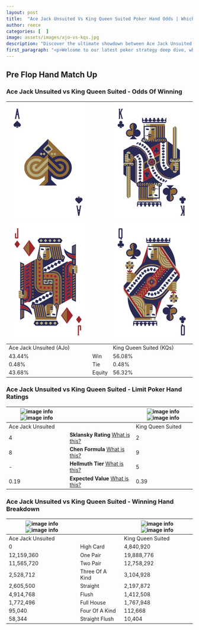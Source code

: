 ```yaml
---
layout: post
title:  "Ace Jack Unsuited Vs King Queen Suited Poker Hand Odds | Which Is The Better Hand In Poker? A Complete Guide"
author: reece
categories: [  ]
image: assets/images/ajo-vs-kqs.jpg
description: "Discover the ultimate showdown between Ace Jack Unsuited and King Queen Suited in poker! Uncover the odds, strategies, and scenarios where one hand triumphs over the other. Get ready to up your poker game with this thrilling analysis."
first_paragraph: "<p>Welcome to our latest poker strategy deep dive, where we're pitting two distinct hands against each other in a high-stakes showdown: Ace Jack Unsuited vs King Queen Suited.</p><p>In the dynamic world of poker, every decision counts, and knowing which hand holds the upper hand is key to your success at the table.</p><p>In this article, we'll dissect these two hands, explore the scenarios where one dominates the other, and equip you with the knowledge to make strategic choices that can tip the odds in your favor.</p><p>Get ready to unravel the intriguing dynamics of these poker hands and elevate your game to new heights.</p>"
---
```




[comment]: # (sp0)

## Pre Flop Hand Match Up

<div class="table hand-ratings" markdown="1"> 



### Ace Jack Unsuited vs King Queen Suited - Odds Of Winning


    
| ![image info](assets/images/hand1/a.png) ![image info](assets/images/hand1/jo.png) |  | ![image info](assets/images/hand2/k.png) ![image info](assets/images/hand2/q.png) |
| -------- | -------- | -------- |
| Ace Jack Unsuited (AJo) |  | King Queen Suited (KQs) |
| 43.44% | Win | 56.08% |
| 0.48% | Tie | 0.48% |
| 43.68% | Equity | 56.32% |




[comment]: # (sp1)



### Ace Jack Unsuited vs King Queen Suited - Limit Poker Hand Ratings


    
| ![image info](https://www.riverpairs.com/assets/images/hand1/a.png) ![image info](https://www.riverpairs.com/assets/images/hand1/jo.png) |  | ![image info](https://www.riverpairs.com/assets/images/hand2/k.png) ![image info](https://www.riverpairs.com/assets/images/hand2/q.png) |
| -------- | -------- | -------- |
| Ace Jack Unsuited |  | King Queen Suited |
| 4 | **Sklansky Rating** [What is this?](/sklansky-rating-explained) | 2 |
| 8 | **Chen Formula** [What is this?](/chen-formula-explained) | 9 |
| - | **Hellmuth Tier** [What is this?](/Hellmuth-tier-explained) | 5 |
| 0.19 | **Expected Value** [What is this?](/expected-value-explained) | 0.39 |




[comment]: # (sp2)



### Ace Jack Unsuited vs King Queen Suited - Winning Hand Breakdown


    
| ![image info](https://www.riverpairs.com/assets/images/hand1/a.png) ![image info](https://www.riverpairs.com/assets/images/hand1/jo.png) |  | ![image info](https://www.riverpairs.com/assets/images/hand2/k.png) ![image info](https://www.riverpairs.com/assets/images/hand2/q.png) |
| -------- | -------- | -------- |
| Ace Jack Unsuited |  | King Queen Suited |
| 0 | High Card | 4,840,920 |
| 12,159,360 | One Pair | 19,888,776 |
| 11,565,720 | Two Pair | 12,758,292 |
| 2,528,712 | Three Of A Kind | 3,104,928 |
| 2,605,500 | Straight | 2,197,872 |
| 4,914,768 | Flush | 1,412,508 |
| 1,772,496 | Full House | 1,767,948 |
| 95,040 | Four Of A Kind | 112,668 |
| 58,344 | Straight Flush | 10,404 |




[comment]: # (sp3)



</div>

[comment]: # (sp4)



[comment]: # (sp5)

